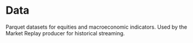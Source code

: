 # Data
Parquet datasets for equities and macroeconomic indicators.
Used by the Market Replay producer for historical streaming.
